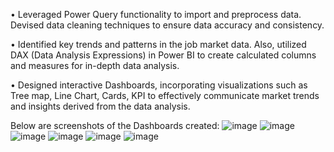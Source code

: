 • Leveraged Power Query functionality to import and preprocess data. Devised data cleaning techniques to ensure data accuracy and consistency. 

• Identified key trends and patterns in the job market data. Also, utilized DAX (Data Analysis Expressions) in Power BI to create calculated columns and measures for in-depth data analysis. 

• Designed interactive Dashboards, incorporating visualizations such as Tree map, Line Chart, Cards, KPI to effectively communicate market trends and insights derived from the data analysis. 

Below are screenshots of the Dashboards created:
![image](https://github.com/ankitadalvi585/Data-Analysis/assets/115281341/d643a09f-f4c4-424c-af9c-f4181e212722)
![image](https://github.com/ankitadalvi585/Data-Analysis/assets/115281341/50e92f5f-75dc-405c-9b21-29445b2eafd9)
![image](https://github.com/ankitadalvi585/Data-Analysis/assets/115281341/529fbd1b-704c-46fb-ae87-e3d76d75fd7a)
![image](https://github.com/ankitadalvi585/Data-Analysis/assets/115281341/ebac371f-ac9b-4ea0-8e22-f5a1cf9a6383)
![image](https://github.com/ankitadalvi585/Data-Analysis/assets/115281341/131e1968-6df0-4d44-9630-6240a490f78a)
![image](https://github.com/ankitadalvi585/Data-Analysis/assets/115281341/9c015cea-1377-41f2-8371-d46370d191ac)
